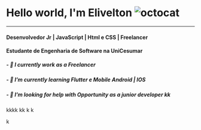 # Hello world, l'm Elivelton ![octocat](https://user-images.githubusercontent.com/60757768/87687964-bec93f00-c75c-11ea-89b8-d487d96309ad.png)
_________________________________________________________________________
#### Desenvolvedor Jr | JavaScript | Html e CSS |  Freelancer
#### Estudante de Engenharia de Software na UniCesumar
##### - 🔭 I currently work as a Freelancer
##### - 🌱 I’m currently learning Flutter e Mobile Android | IOS
##### - 🤔 I’m looking for help with Opportunity as a junior developer kk
kkkk
kk
k
k

k
<!--
# Hello word, l'm Elivelton 
**espned/espned** is a ✨ _special_ ✨ repository because its `README.md` (this file) appears on your GitHub profile.

Here are some ideas to get you started:

- 🔭 I’m currently working on ...
- 🌱 I’m currently learning ...
- 👯 I’m looking to collaborate on ...
- 🤔 I’m looking for help with ...
- 💬 Ask me about ...
- 📫 How to reach me: ...
- 😄 Pronouns: ...
- ⚡ Fun fact: ...
-->




